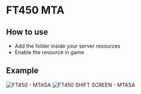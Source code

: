 # FT450 MTA

## How to use

- Add the folder inside your server resources
- Enable the resource in game

## Example

![FT450 - MTASA](https://i.imgur.com/uqgxWG1.png)
![FT450 SHIFT SCREEN - MTASA](https://i.imgur.com/qLyOpcY.png)
